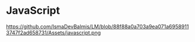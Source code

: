 # JavaScript

https://github.com/IsmaDevBalmis/LM/blob/88f88a0a703a9ea071a69589113747f2ad658731/Assets/javascript.png
